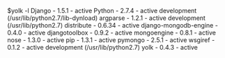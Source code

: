 $yolk -l
Django          - 1.5.1        - active 
Python          - 2.7.4        - active development (/usr/lib/python2.7/lib-dynload)
argparse        - 1.2.1        - active development (/usr/lib/python2.7)
distribute      - 0.6.34       - active 
django-mongodb-engine - 0.4.0        - active 
djangotoolbox   - 0.9.2        - active 
mongoengine     - 0.8.1        - active 
nose            - 1.3.0        - active 
pip             - 1.3.1        - active 
pymongo         - 2.5.1        - active 
wsgiref         - 0.1.2        - active development (/usr/lib/python2.7)
yolk            - 0.4.3        - active 
